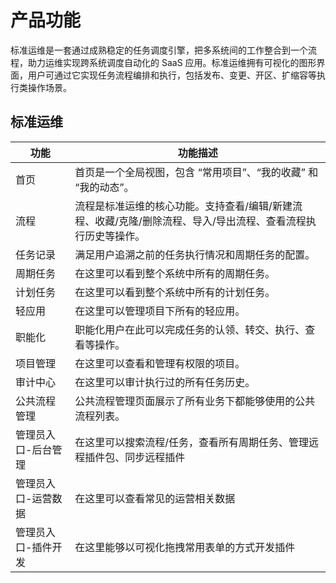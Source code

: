 # 产品功能

标准运维是一套通过成熟稳定的任务调度引擎，把多系统间的工作整合到一个流程，助力运维实现跨系统调度自动化的 SaaS 应用。标准运维拥有可视化的图形界面，用户可通过它实现任务流程编排和执行，包括发布、变更、开区、扩缩容等执行类操作场景。

## 标准运维

| 功能 | 功能描述 |
| --- | ------- |
| 首页 | 首页是一个全局视图，包含 “常用项目”、“我的收藏” 和 “我的动态”。 |
| 流程 | 流程是标准运维的核心功能。支持查看/编辑/新建流程、收藏/克隆/删除流程、导入/导出流程、查看流程执行历史等操作。 |
| 任务记录 | 满足用户追溯之前的任务执行情况和周期任务的配置。 |
| 周期任务 | 在这里可以看到整个系统中所有的周期任务。 |
| 计划任务 | 在这里可以看到整个系统中所有的计划任务。 |
| 轻应用 | 在这里可以管理项目下所有的轻应用。 |
| 职能化 | 职能化用户在此可以完成任务的认领、转交、执行、查看等操作。 |
| 项目管理 | 在这里可以查看和管理有权限的项目。 |
| 审计中心 | 在这里可以审计执行过的所有任务历史。 |
| 公共流程管理 | 公共流程管理页面展示了所有业务下都能够使用的公共流程列表。 |
| 管理员入口-后台管理 | 在这里可以搜索流程/任务，查看所有周期任务、管理远程插件包、同步远程插件 |
| 管理员入口-运营数据 | 在这里可以查看常见的运营相关数据                             |
| 管理员入口-插件开发 | 在这里能够以可视化拖拽常用表单的方式开发插件 |

